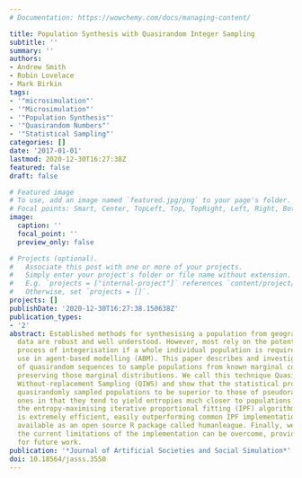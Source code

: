 ```yaml
---
# Documentation: https://wowchemy.com/docs/managing-content/

title: Population Synthesis with Quasirandom Integer Sampling
subtitle: ''
summary: ''
authors:
- Andrew Smith
- Robin Lovelace
- Mark Birkin
tags:
- '"microsimulation"'
- '"Microsimulation"'
- '"Population Synthesis"'
- '"Quasirandom Numbers"'
- '"Statistical Sampling"'
categories: []
date: '2017-01-01'
lastmod: 2020-12-30T16:27:38Z
featured: false
draft: false

# Featured image
# To use, add an image named `featured.jpg/png` to your page's folder.
# Focal points: Smart, Center, TopLeft, Top, TopRight, Left, Right, BottomLeft, Bottom, BottomRight.
image:
  caption: ''
  focal_point: ''
  preview_only: false

# Projects (optional).
#   Associate this post with one or more of your projects.
#   Simply enter your project's folder or file name without extension.
#   E.g. `projects = ["internal-project"]` references `content/project/deep-learning/index.md`.
#   Otherwise, set `projects = []`.
projects: []
publishDate: '2020-12-30T16:27:38.150638Z'
publication_types:
- '2'
abstract: Established methods for synthesising a population from geographically aggregated
  data are robust and well understood. However, most rely on the potentially detrimental
  process of integerisation if a whole individual population is required, e.g. for
  use in agent-based modelling (ABM). This paper describes and investigates the use
  of quasirandom sequences to sample populations from known marginal constraints whilst
  preserving those marginal distributions. We call this technique Quasirandom Integer
  Without-replacement Sampling (QIWS) and show that the statistical properties of
  quasirandomly sampled populations to be superior to those of pseudorandomly sampled
  ones in that they tend to yield entropies much closer to populations generated using
  the entropy-maximising iterative proportional fitting (IPF) algorithm. The implementation
  is extremely efficient, easily outperforming common IPF implementations. It is freely
  available as an open source R package called humanleague. Finally, we suggest how
  the current limitations of the implementation can be overcome, providing a direction
  for future work.
publication: '*Journal of Artificial Societies and Social Simulation*'
doi: 10.18564/jasss.3550
---
```


